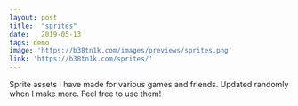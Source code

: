 ```yaml
---
layout: post
title:  "sprites"
date:   2019-05-13
tags: demo
image: 'https://b38tn1k.com/images/previews/sprites.png'
link: 'https://b38tn1k.com/sprites/'
---
```


Sprite assets I have made for various games and friends. Updated randomly when I make more. Feel free to use them!
